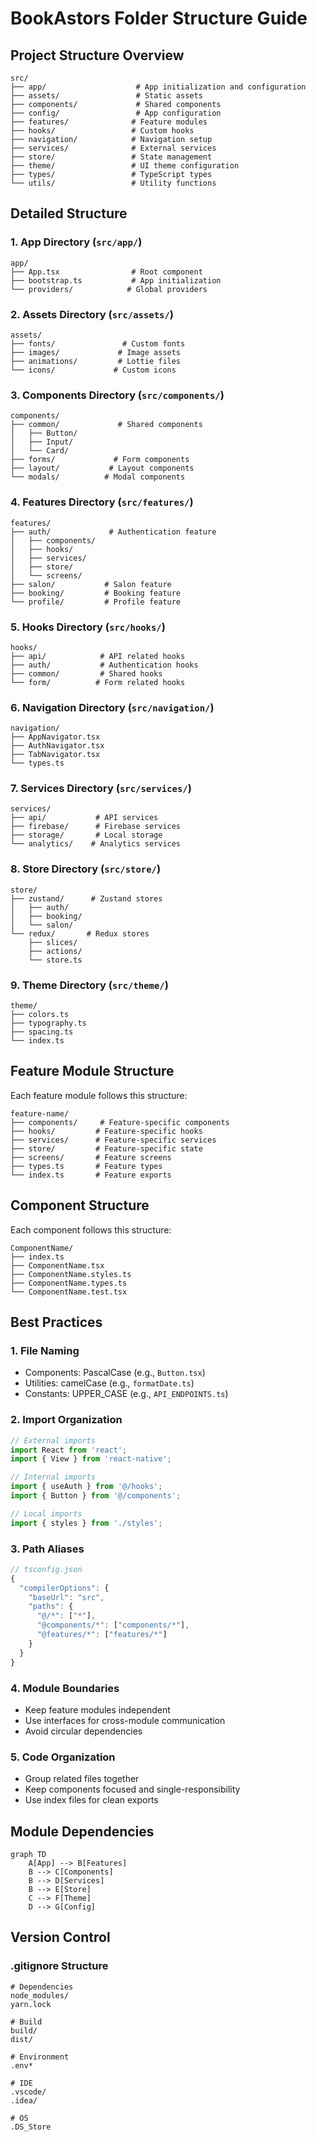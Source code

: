 # BookAstors Folder Structure Guide

## Project Structure Overview

```
src/
├── app/                    # App initialization and configuration
├── assets/                 # Static assets
├── components/             # Shared components
├── config/                 # App configuration
├── features/              # Feature modules
├── hooks/                 # Custom hooks
├── navigation/            # Navigation setup
├── services/              # External services
├── store/                 # State management
├── theme/                 # UI theme configuration
├── types/                 # TypeScript types
└── utils/                 # Utility functions
```

## Detailed Structure

### 1. App Directory (`src/app/`)
```
app/
├── App.tsx                # Root component
├── bootstrap.ts           # App initialization
└── providers/            # Global providers
```

### 2. Assets Directory (`src/assets/`)
```
assets/
├── fonts/               # Custom fonts
├── images/             # Image assets
├── animations/         # Lottie files
└── icons/             # Custom icons
```

### 3. Components Directory (`src/components/`)
```
components/
├── common/             # Shared components
│   ├── Button/
│   ├── Input/
│   └── Card/
├── forms/             # Form components
├── layout/           # Layout components
└── modals/          # Modal components
```

### 4. Features Directory (`src/features/`)
```
features/
├── auth/             # Authentication feature
│   ├── components/
│   ├── hooks/
│   ├── services/
│   ├── store/
│   └── screens/
├── salon/           # Salon feature
├── booking/         # Booking feature
└── profile/         # Profile feature
```

### 5. Hooks Directory (`src/hooks/`)
```
hooks/
├── api/            # API related hooks
├── auth/           # Authentication hooks
├── common/         # Shared hooks
└── form/          # Form related hooks
```

### 6. Navigation Directory (`src/navigation/`)
```
navigation/
├── AppNavigator.tsx
├── AuthNavigator.tsx
├── TabNavigator.tsx
└── types.ts
```

### 7. Services Directory (`src/services/`)
```
services/
├── api/           # API services
├── firebase/      # Firebase services
├── storage/       # Local storage
└── analytics/    # Analytics services
```

### 8. Store Directory (`src/store/`)
```
store/
├── zustand/      # Zustand stores
│   ├── auth/
│   ├── booking/
│   └── salon/
└── redux/       # Redux stores
    ├── slices/
    ├── actions/
    └── store.ts
```

### 9. Theme Directory (`src/theme/`)
```
theme/
├── colors.ts
├── typography.ts
├── spacing.ts
└── index.ts
```

## Feature Module Structure

Each feature module follows this structure:
```
feature-name/
├── components/     # Feature-specific components
├── hooks/         # Feature-specific hooks
├── services/      # Feature-specific services
├── store/         # Feature-specific state
├── screens/       # Feature screens
├── types.ts       # Feature types
└── index.ts       # Feature exports
```

## Component Structure

Each component follows this structure:
```
ComponentName/
├── index.ts
├── ComponentName.tsx
├── ComponentName.styles.ts
├── ComponentName.types.ts
└── ComponentName.test.tsx
```

## Best Practices

### 1. File Naming
- Components: PascalCase (e.g., `Button.tsx`)
- Utilities: camelCase (e.g., `formatDate.ts`)
- Constants: UPPER_CASE (e.g., `API_ENDPOINTS.ts`)

### 2. Import Organization
```typescript
// External imports
import React from 'react';
import { View } from 'react-native';

// Internal imports
import { useAuth } from '@/hooks';
import { Button } from '@/components';

// Local imports
import { styles } from './styles';
```

### 3. Path Aliases
```typescript
// tsconfig.json
{
  "compilerOptions": {
    "baseUrl": "src",
    "paths": {
      "@/*": ["*"],
      "@components/*": ["components/*"],
      "@features/*": ["features/*"]
    }
  }
}
```

### 4. Module Boundaries
- Keep feature modules independent
- Use interfaces for cross-module communication
- Avoid circular dependencies

### 5. Code Organization
- Group related files together
- Keep components focused and single-responsibility
- Use index files for clean exports

## Module Dependencies

```mermaid
graph TD
    A[App] --> B[Features]
    B --> C[Components]
    B --> D[Services]
    B --> E[Store]
    C --> F[Theme]
    D --> G[Config]
```

## Version Control

### .gitignore Structure
```
# Dependencies
node_modules/
yarn.lock

# Build
build/
dist/

# Environment
.env*

# IDE
.vscode/
.idea/

# OS
.DS_Store
```
